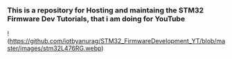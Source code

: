 ### This is a repository for Hosting and maintaing the STM32 Firmware Dev Tutorials, that i am doing for YouTube
!(https://github.com/iotbyanurag/STM32_FirmwareDevelopment_YT/blob/master/images/stm32L476RG.webp)
